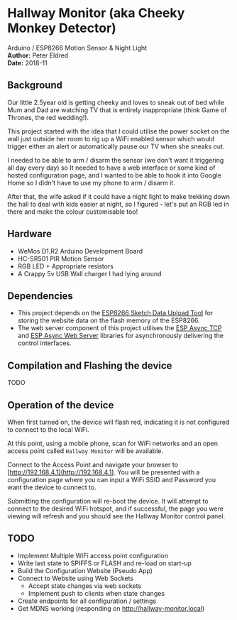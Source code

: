 # Hallway Monitor (aka Cheeky Monkey Detector)
Arduino / ESP8266 Motion Sensor & Night Light\
**Author:** Peter Eldred\
**Date:** 2018-11

## Background
Our little 2.5year old is getting cheeky and loves to sneak out of bed while Mum and Dad are watching TV that is entirely inappropriate (think Game of Thrones, the red wedding!).

This project started with the idea that I could utilise the power socket on the wall just outside her room to rig up a WiFi enabled sensor which would trigger either an alert or automatically pause our TV when she sneaks out.

I needed to be able to arm / disarm the sensor (we don't want it triggering all day every day) so It needed to have a web interface or some kind of hosted configuration page, and I wanted to be able to hook it into Google Home so I didn't have to use my phone to arm / disarm it.

After that, the wife asked if it could have a night light to make trekking down the hall to deal with kids easier at night, so I figured - let's put an RGB led in there and make the colour customisable too!

## Hardware
- WeMos D1.R2 Arduino Development Board
- HC-SR501 PIR Motion Sensor
- RGB LED + Appropriate resistors
- A Crappy 5v USB Wall charger I had lying around

## Dependencies
- This project depends on the [ESP8266 Sketch Data Upload Tool](http://esp8266.github.io/Arduino/versions/2.0.0/doc/filesystem.html) for storing the website data on the flash memory of the ESP8266.
- The web server component of this project utilises the [ESP Async TCP](https://github.com/me-no-dev/ESPAsyncTCP) and [ESP Async Web Server](https://github.com/me-no-dev/ESPAsyncWebServer) libraries for asynchronously delivering the control interfaces.

## Compilation and Flashing the device
TODO

## Operation of the device
When first turned on, the device will flash red, indicating it is not configured to connect to the local WiFi.

At this point, using a mobile phone, scan for WiFi networks and an open access point called `Hallway Monitor` will be available.

Connect to the Access Point and navigate your browser to [http://192.168.4.1](http://192.168.4.1). You will be presented with a configuration page where you can input a WiFi SSID and Password you want the device to connect to.

Submitting the configuration will re-boot the device. It will attempt to connect to the desired WiFi hotspot, and if successful, the page you were viewing will refresh and you should see the Hallway Monitor control panel.

## TODO
- Implement Multiple WiFi access point configuration
- Write last state to SPIFFS or FLASH and re-load on start-up
- Build the Configuration Website (Pseudo App)
- Connect to Website using Web Sockets
    - Accept state changes via web sockets
    - Implement push to clients when state changes
- Create endpoints for all configuration / settings
- Get MDNS working (responding on http://hallway-monitor.local)